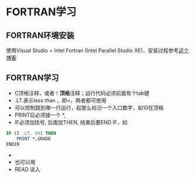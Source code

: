 # FORTRAN学习


## FORTRAN环境安装
使用Visual Studio + Intel Fortran (Intel Parallel Studio XE)，安装过程参考[这个博客](https://blog.csdn.net/Mr_JjPolarBear/article/details/89449667)

## FORTRAN学习
* C顶格注释，或者！**顶格**注释；运行代码必须前面有个tab键
* .LT.表示less than ，即<，两者都可使用
* 可以控制跳到哪一行运行，起那么标识一个入口数字，如10在顶格
* PRINT后必须接一个 *, 
* IF必须加括号, 后面加THEN, 结束后要END IF，如
```fortran
IF (I .LT. 89) THEN
    PRINT *,GRADE
ENDIN
```
* 
* 也可以用
* READ 读入